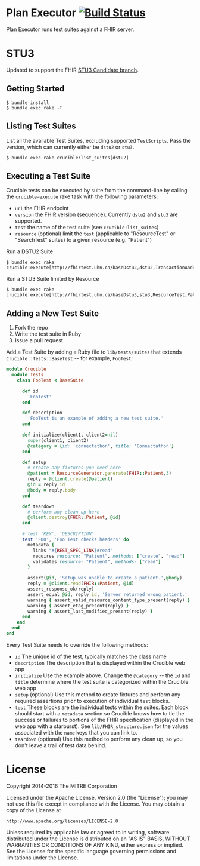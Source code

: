 # Plan Executor [![Build Status](https://travis-ci.org/fhir-crucible/plan_executor.svg?branch=master)](https://travis-ci.org/fhir-crucible/plan_executor)

Plan Executor runs test suites against a FHIR server.

# STU3

Updated to support the FHIR [STU3 Candidate branch](http://hl7.org/fhir/2016May/index.html).

## Getting Started

```
$ bundle install
$ bundle exec rake -T
```

## Listing Test Suites

List all the available Test Suites, excluding supported `TestScripts`. Pass the version, which can currently either be `dstu2` or `stu3`.

```
$ bundle exec rake crucible:list_suites[dstu2]
```

## Executing a Test Suite

Crucible tests can be executed by suite from the command-line by calling the `crucible-execute` rake task with the following parameters:

* `url` the FHIR endpoint
* `version` the FHIR version (sequence).  Currently `dstu2` and `stu3` are supported.
* `test` the name of the test suite (see `crucible:list_suites`)
* `resource` (optional) limit the `test` (applicable to "ResourceTest" or "SearchTest" suites) to a given resource (e.g. "Patient")

Run a DSTU2 Suite
```
$ bundle exec rake crucible:execute[http://fhirtest.uhn.ca/baseDstu2,dstu2,TransactionAndBatchTest]
```

Run a STU3 Suite limited by Resource
```
$ bundle exec rake crucible:execute[http://fhirtest.uhn.ca/baseDstu3,stu3,ResourceTest,Patient]
```

## Adding a New Test Suite

1. Fork the repo
2. Write the test suite in Ruby
3. Issue a pull request

Add a Test Suite by adding a Ruby file to `lib/tests/suites` that extends `Crucible::Tests::BaseTest` -- for example, `FooTest`:

```ruby
module Crucible
  module Tests
    class FooTest < BaseSuite

      def id
        'FooTest'
      end

      def description
        'FooTest is an example of adding a new test suite.'
      end

      def initialize(client1, client2=nil)
        super(client1, client2)
        @category = {id: 'connectathon', title: 'Connectathon'}
      end

      def setup
        # create any fixtures you need here
        @patient = ResourceGenerator.generate(FHIR::Patient,3)
        reply = @client.create(@patient)
        @id = reply.id
        @body = reply.body
      end

      def teardown
        # perform any clean up here
        @client.destroy(FHIR::Patient, @id)
      end

      # test 'KEY', 'DESCRIPTION'
      test 'FOO', 'Foo Test checks headers' do
        metadata {
          links "#{REST_SPEC_LINK}#read"
          requires resource: "Patient", methods: ["create", "read"]
          validates resource: "Patient", methods: ["read"]
        }

        assert(@id, 'Setup was unable to create a patient.',@body)
        reply = @client.read(FHIR::Patient, @id)
        assert_response_ok(reply)
        assert_equal @id, reply.id, 'Server returned wrong patient.'
        warning { assert_valid_resource_content_type_present(reply) }
        warning { assert_etag_present(reply) }
        warning { assert_last_modified_present(reply) }
      end
    end
  end
end
```

Every Test Suite needs to override the following methods:
* `id` The unique id of the test, typically matches the class name
* `description` The description that is displayed within the Crucible web app
* `initialize` Use the example above. Change the `@category` -- the `id` and `title`
determine where the test suite is categorized within the Crucible web app
* `setup` (optional) Use this method to create fixtures and perform any required
assertions prior to execution of individual `test` blocks.
* `test` These blocks are the individual tests within the suites. Each block should start with a `metadata` section so Crucible knows how to tie the success or failures to portions of the FHIR specification (displayed in the web app with a starburst). See `lib/FHIR_structure.json` for the values associated with the `name` keys that you can link to.
* `teardown` (optional) Use this method to perform any clean up, so you don't leave
a trail of test data behind.

# License

Copyright 2014-2016 The MITRE Corporation

Licensed under the Apache License, Version 2.0 (the "License");
you may not use this file except in compliance with the License.
You may obtain a copy of the License at

    http://www.apache.org/licenses/LICENSE-2.0

Unless required by applicable law or agreed to in writing, software
distributed under the License is distributed on an "AS IS" BASIS,
WITHOUT WARRANTIES OR CONDITIONS OF ANY KIND, either express or implied.
See the License for the specific language governing permissions and
limitations under the License.
